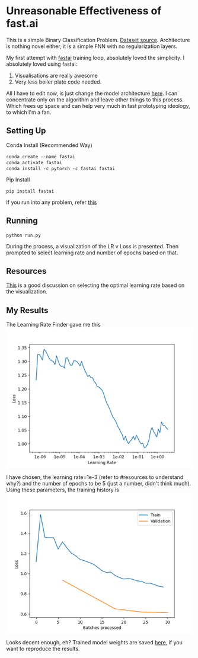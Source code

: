 # Unreasonable Effectiveness of fast.ai
This is a simple Binary Classification Problem. [Dataset source](https://www.kaggle.com/sammy123/lower-back-pain-symptoms-dataset). Architecture is nothing novel either, it is a simple FNN with no regularization layers.

My first attempt with [fastai](https://docs.fast.ai/) training loop, absolutely loved the simplicity. I absolutely loved using fastai:
1. Visualisations are really awesome
2. Very less boiler plate code needed. 

All I have to edit now, is just change the model architecture [here](./model.py). I can concentrate only on the algorithm and leave other things to this process. Which frees up space and can help very much in fast prototyping ideology, to which I'm a fan.

## Setting Up
Conda Install (Recommended Way)
```
conda create --name fastai
conda activate fastai
conda install -c pytorch -c fastai fastai
```

Pip Install
```
pip install fastai
```
If you run into any problem, refer [this](https://pypi.org/project/fastai/)

## Running
```
python run.py
```
During the process, a visualization of the LR v Loss is presented. Then prompted to select learning rate and number of epochs based on that.

## Resources
[This](https://stackoverflow.com/questions/61172627/choosing-the-learning-rate-using-fastais-learn-lr-find) is a good discussion on selecting the optimal learning rate based on the visualization.

## My Results
The Learning Rate Finder gave me this
![LR v Loss](./viz/lr_finder.png)

I have chosen, the learning rate=1e-3 (refer to #resources to understand why?) and the number of epochs to be 5 (just a number, didn't think much). Using these parameters, the training history is
![Training Process](./viz/training_proc.png)

Looks decent enough, eh?
Trained model weights are saved [here](./models/model.pth), if you want to reproduce the results.
